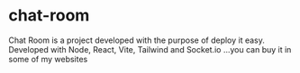 # chat-room
Chat Room is a project developed with the purpose of deploy it easy. Developed with Node, React, Vite, Tailwind and Socket.io ...you can buy it in some of my websites
